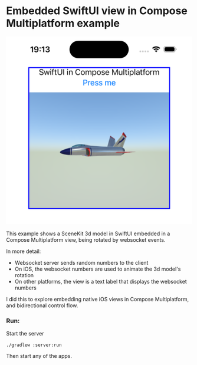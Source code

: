 # Embedded SwiftUI view in Compose Multiplatform example

![screenshot](img/screenshot.png)

This example shows a SceneKit 3d model in SwiftUI embedded in a Compose Multiplatform view, being
rotated by websocket events.

In more detail:

- Websocket server sends random numbers to the client
- On iOS, the websocket numbers are used to animate the 3d model's rotation
- On other platforms, the view is a text label that displays the websocket numbers

I did this to explore embedding native iOS views in Compose Multiplatform, and bidirectional control
flow.

### Run:

Start the server

```
./gradlew :server:run
```

Then start any of the apps.
